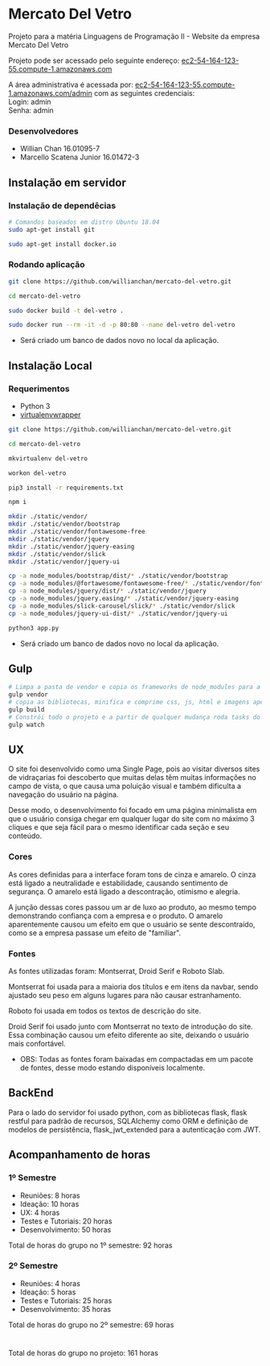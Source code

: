 # Mercato Del Vetro

Projeto para a matéria Linguagens de Programação II - Website da empresa Mercato Del Vetro

Projeto pode ser acessado pelo seguinte endereço: [ec2-54-164-123-55.compute-1.amazonaws.com](http://ec2-52-207-210-38.compute-1.amazonaws.com)

A área administrativa é acessada por: [ec2-54-164-123-55.compute-1.amazonaws.com/admin](http://ec2-52-207-210-38.compute-1.amazonaws.com/admin) com as seguintes credenciais:  
Login: admin  
Senha: admin

### Desenvolvedores

* Willian Chan 16.01095-7
* Marcello Scatena Junior 16.01472-3

## Instalação em servidor

### Instalação de dependêcias


```bash
# Comandos baseados em distro Ubuntu 18.04
sudo apt-get install git

sudo apt-get install docker.io
```

### Rodando aplicação

```bash
git clone https://github.com/willianchan/mercato-del-vetro.git

cd mercato-del-vetro

sudo docker build -t del-vetro .

sudo docker run --rm -it -d -p 80:80 --name del-vetro del-vetro
```

* Será criado um banco de dados novo no local da aplicação.

## Instalação Local

### Requerimentos
* Python 3
* [virtualenvwrapper](https://medium.com/@otaviobn/ambiente-virtual-python-com-virtualenv-virtualenvwrapper-no-ubuntu-instala%C3%A7%C3%A3o-e-uso-5e6691b92695)

```bash
git clone https://github.com/willianchan/mercato-del-vetro.git

cd mercato-del-vetro

mkvirtualenv del-vetro

workon del-vetro

pip3 install -r requirements.txt

npm i

mkdir ./static/vendor/
mkdir ./static/vendor/bootstrap
mkdir ./static/vendor/fontawesome-free
mkdir ./static/vendor/jquery
mkdir ./static/vendor/jquery-easing
mkdir ./static/vendor/slick
mkdir ./static/vendor/jquery-ui

cp -a node_modules/bootstrap/dist/* ./static/vendor/bootstrap
cp -a node_modules/@fortawesome/fontawesome-free/* ./static/vendor/fontawesome-free
cp -a node_modules/jquery/dist/* ./static/vendor/jquery
cp -a node_modules/jquery.easing/* ./static/vendor/jquery-easing
cp -a node_modules/slick-carousel/slick/* ./static/vendor/slick
cp -a node_modules/jquery-ui-dist/* ./static/vendor/jquery-ui

python3 app.py
```

* Será criado um banco de dados novo no local da aplicação.

## Gulp

```bash
# Limpa a pasta de vendor e copia os frameworks de node_modules para a pasta vendor
gulp vendor
# copia as bibliotecas, minifica e comprime css, js, html e imagens apenas uma vez
gulp build
# Constrói todo o projeto e a partir de qualquer mudança roda tasks do gulp
gulp watch
```

## UX
O site foi desenvolvido como uma Single Page, pois ao visitar diversos sites de vidraçarias foi descoberto que muitas delas têm muitas informações no campo de vista, o que causa uma poluição visual e também dificulta a navegação do usuário na página.

Desse modo, o desenvolvimento foi focado em uma página minimalista em que o usuário consiga chegar em qualquer lugar do site com no máximo 3 cliques e que seja fácil para o mesmo identificar cada seção e seu conteúdo.
### Cores
As cores definidas para a interface foram tons de cinza e amarelo.
O cinza está ligado a neutralidade e estabilidade, causando sentimento de segurança. O amarelo está ligado a descontração, otimismo e alegria. 

A junção dessas cores passou um ar de luxo ao produto, ao mesmo tempo demonstrando confiança com a empresa e o produto. O amarelo aparentemente causou um efeito em que o usuário se sente descontraído, como se a empresa passase um efeito de "familiar".
### Fontes
As fontes utilizadas foram: Montserrat, Droid Serif e Roboto Slab.

Montserrat foi usada para a maioria dos títulos e em itens da navbar, sendo ajustado seu peso em alguns lugares para não causar estranhamento. 

Roboto foi usada em todos os textos de descrição do site.

Droid Serif foi usado junto com Montserrat no texto de introdução do site. Essa combinação causou um efeito diferente ao site, deixando o usuário mais confortável.

* OBS: Todas as fontes foram baixadas em compactadas em um pacote de fontes, desse modo estando disponíveis localmente.

## BackEnd

Para o lado do servidor foi usado python, com as bibliotecas flask, flask restful para padrão de recursos, SQLAlchemy como ORM e definição de modelos de persistência, flask_jwt_extended para a autenticação com JWT. 

## Acompanhamento de horas

### 1º Semestre
* Reuniões: 8 horas
* Ideação: 10 horas
* UX: 4 horas
* Testes e Tutoriais: 20 horas
* Desenvolvimento: 50 horas

Total de horas do grupo no 1º semestre: 92 horas

### 2º Semestre

* Reuniões: 4 horas
* Ideação: 5 horas
* Testes e Tutoriais: 25 horas
* Desenvolvimento: 35 horas

Total de horas do grupo no 2º semestre: 69 horas
#
Total de horas do grupo no projeto: 161 horas